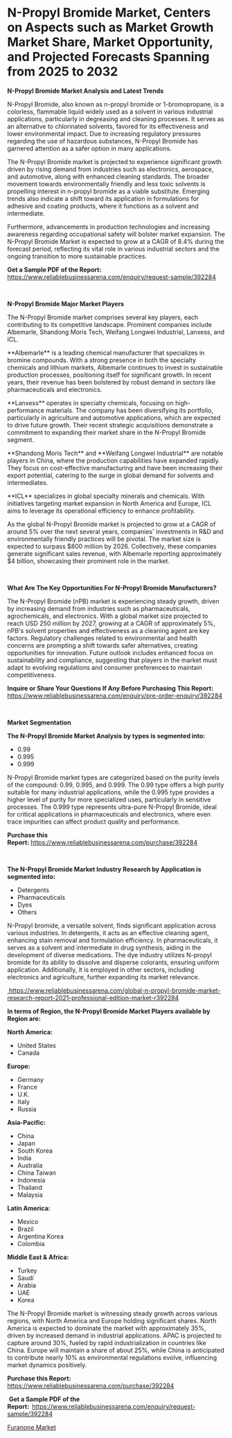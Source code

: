 <p><h1>N-Propyl Bromide Market, Centers on Aspects such as Market Growth Market Share, Market Opportunity, and Projected Forecasts Spanning from 2025 to 2032</h1></p><p><strong>N-Propyl Bromide Market Analysis and Latest Trends</strong></p>
<p><p>N-Propyl Bromide, also known as n-propyl bromide or 1-bromopropane, is a colorless, flammable liquid widely used as a solvent in various industrial applications, particularly in degreasing and cleaning processes. It serves as an alternative to chlorinated solvents, favored for its effectiveness and lower environmental impact. Due to increasing regulatory pressures regarding the use of hazardous substances, N-Propyl Bromide has garnered attention as a safer option in many applications.</p><p>The N-Propyl Bromide market is projected to experience significant growth driven by rising demand from industries such as electronics, aerospace, and automotive, along with enhanced cleaning standards. The broader movement towards environmentally friendly and less toxic solvents is propelling interest in n-propyl bromide as a viable substitute. Emerging trends also indicate a shift toward its application in formulations for adhesive and coating products, where it functions as a solvent and intermediate. </p><p>Furthermore, advancements in production technologies and increasing awareness regarding occupational safety will bolster market expansion. The N-Propyl Bromide Market is expected to grow at a CAGR of 8.4% during the forecast period, reflecting its vital role in various industrial sectors and the ongoing transition to more sustainable practices.</p></p>
<p><strong>Get a Sample PDF of the Report:&nbsp;</strong> <a href="https://www.reliablebusinessarena.com/enquiry/request-sample/392284?utm_campaign=1841&utm_medium=2&utm_source=Github&utm_content=ia&utm_term=17012025&utm_id=n-propyl-bromide">https://www.reliablebusinessarena.com/enquiry/request-sample/392284</a></p>
<p>&nbsp;</p>
<p><strong>N-Propyl Bromide Major Market Players</strong></p>
<p><p>The N-Propyl Bromide market comprises several key players, each contributing to its competitive landscape. Prominent companies include Albemarle, Shandong Moris Tech, Weifang Longwei Industrial, Lanxess, and ICL. </p><p>**Albemarle** is a leading chemical manufacturer that specializes in bromine compounds. With a strong presence in both the specialty chemicals and lithium markets, Albemarle continues to invest in sustainable production processes, positioning itself for significant growth. In recent years, their revenue has been bolstered by robust demand in sectors like pharmaceuticals and electronics.</p><p>**Lanxess** operates in specialty chemicals, focusing on high-performance materials. The company has been diversifying its portfolio, particularly in agriculture and automotive applications, which are expected to drive future growth. Their recent strategic acquisitions demonstrate a commitment to expanding their market share in the N-Propyl Bromide segment.</p><p>**Shandong Moris Tech** and **Weifang Longwei Industrial** are notable players in China, where the production capabilities have expanded rapidly. They focus on cost-effective manufacturing and have been increasing their export potential, catering to the surge in global demand for solvents and intermediates.</p><p>**ICL** specializes in global specialty minerals and chemicals. With initiatives targeting market expansion in North America and Europe, ICL aims to leverage its operational efficiency to enhance profitability.</p><p>As the global N-Propyl Bromide market is projected to grow at a CAGR of around 5% over the next several years, companies' investments in R&D and environmentally friendly practices will be pivotal. The market size is expected to surpass $800 million by 2026. Collectively, these companies generate significant sales revenue, with Albemarle reporting approximately $4 billion, showcasing their prominent role in the market.</p></p>
<p>&nbsp;</p>
<p><strong>What Are The Key Opportunities For N-Propyl Bromide Manufacturers?</strong></p>
<p><p>The N-Propyl Bromide (nPB) market is experiencing steady growth, driven by increasing demand from industries such as pharmaceuticals, agrochemicals, and electronics. With a global market size projected to reach USD 250 million by 2027, growing at a CAGR of approximately 5%, nPB's solvent properties and effectiveness as a cleaning agent are key factors. Regulatory challenges related to environmental and health concerns are prompting a shift towards safer alternatives, creating opportunities for innovation. Future outlook includes enhanced focus on sustainability and compliance, suggesting that players in the market must adapt to evolving regulations and consumer preferences to maintain competitiveness.</p></p>
<p><strong>Inquire or Share Your Questions If Any Before Purchasing This Report:</strong> <a href="https://www.reliablebusinessarena.com/enquiry/pre-order-enquiry/392284?utm_campaign=1841&utm_medium=2&utm_source=Github&utm_content=ia&utm_term=17012025&utm_id=n-propyl-bromide">https://www.reliablebusinessarena.com/enquiry/pre-order-enquiry/392284</a></p>
<p>&nbsp;</p>
<p><strong>Market Segmentation</strong></p>
<p><strong>The N-Propyl Bromide Market Analysis by types is segmented into:</strong></p>
<p><ul><li>0.99</li><li>0.995</li><li>0.999</li></ul></p>
<p><p>N-Propyl Bromide market types are categorized based on the purity levels of the compound: 0.99, 0.995, and 0.999. The 0.99 type offers a high purity suitable for many industrial applications, while the 0.995 type provides a higher level of purity for more specialized uses, particularly in sensitive processes. The 0.999 type represents ultra-pure N-Propyl Bromide, ideal for critical applications in pharmaceuticals and electronics, where even trace impurities can affect product quality and performance.</p></p>
<p><strong>Purchase this Report:&nbsp;</strong><a href="https://www.reliablebusinessarena.com/purchase/392284?utm_campaign=1841&utm_medium=2&utm_source=Github&utm_content=ia&utm_term=17012025&utm_id=n-propyl-bromide">https://www.reliablebusinessarena.com/purchase/392284</a></p>
<p>&nbsp;</p>
<p><strong>The N-Propyl Bromide Market Industry Research by Application is segmented into:</strong></p>
<p><ul><li>Detergents</li><li>Pharmaceuticals</li><li>Dyes</li><li>Others</li></ul></p>
<p><p>N-Propyl bromide, a versatile solvent, finds significant application across various industries. In detergents, it acts as an effective cleaning agent, enhancing stain removal and formulation efficiency. In pharmaceuticals, it serves as a solvent and intermediate in drug synthesis, aiding in the development of diverse medications. The dye industry utilizes N-propyl bromide for its ability to dissolve and disperse colorants, ensuring uniform application. Additionally, it is employed in other sectors, including electronics and agriculture, further expanding its market relevance.</p></p>
<p><a href="https://www.reliablebusinessarena.com/global-n-propyl-bromide-market-research-report-2021-professional-edition-market-r392284?utm_campaign=1841&utm_medium=2&utm_source=Github&utm_content=ia&utm_term=17012025&utm_id=n-propyl-bromide">&nbsp;https://www.reliablebusinessarena.com/global-n-propyl-bromide-market-research-report-2021-professional-edition-market-r392284</a></p>
<p><strong>In terms of Region, the N-Propyl Bromide Market Players available by Region are:</strong></p>
<p>
    <p> <strong> North America: </strong>
        <ul>
            <li>United States</li>
            <li>Canada</li>
        </ul>
        </p> 
    <p> <strong> Europe: </strong>
        <ul>
            <li>Germany</li>
            <li>France</li>
            <li>U.K.</li>
            <li>Italy</li>
            <li>Russia</li>
        </ul>
        </p> 
    <p> <strong> Asia-Pacific: </strong>
        <ul>
            <li>China</li>
            <li>Japan</li>
            <li>South Korea</li>
            <li>India</li>
            <li>Australia</li>
            <li>China Taiwan</li>
            <li>Indonesia</li>
            <li>Thailand</li>
            <li>Malaysia</li>
        </ul>
        </p> 
    <p> <strong> Latin America: </strong>
        <ul>
            <li>Mexico</li>
            <li>Brazil</li>
            <li>Argentina Korea</li>
            <li>Colombia</li>
        </ul>
        </p> 
    <p> <strong> Middle East & Africa: </strong>
        <ul>
            <li>Turkey</li>
            <li>Saudi</li>
            <li>Arabia</li>
            <li>UAE</li>
            <li>Korea</li>
        </ul>
    </p>
    </p>
<p><p>The N-Propyl Bromide market is witnessing steady growth across various regions, with North America and Europe holding significant shares. North America is expected to dominate the market with approximately 35%, driven by increased demand in industrial applications. APAC is projected to capture around 30%, fueled by rapid industrialization in countries like China. Europe will maintain a share of about 25%, while China is anticipated to contribute nearly 10% as environmental regulations evolve, influencing market dynamics positively.</p></p>
<p><strong>Purchase this Report: </strong><a href="https://www.reliablebusinessarena.com/purchase/392284?utm_campaign=1841&utm_medium=2&utm_source=Github&utm_content=ia&utm_term=17012025&utm_id=n-propyl-bromide">https://www.reliablebusinessarena.com/purchase/392284</a></p>
<p>&nbsp;<strong>Get a Sample PDF of the Report:&nbsp;&nbsp;</strong><a href="https://www.reliablebusinessarena.com/enquiry/request-sample/392284?utm_campaign=1841&utm_medium=2&utm_source=Github&utm_content=ia&utm_term=17012025&utm_id=n-propyl-bromide">https://www.reliablebusinessarena.com/enquiry/request-sample/392284</a></p>
<p><strong></strong></p>
<p><p><a href="https://github.com/gdfhhhj/Market-Research-Report-List-7/blob/main/furanone-market.md?utm_campaign=1841&utm_medium=2&utm_source=Github&utm_content=ia&utm_term=17012025&utm_id=n-propyl-bromide">Furanone Market</a></p></p>
